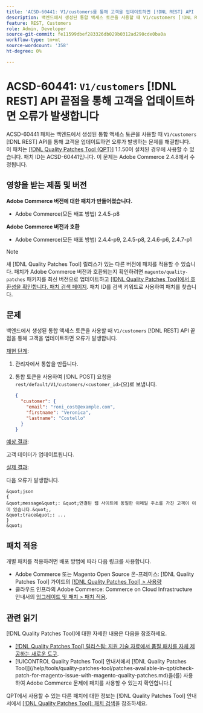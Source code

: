 ```yaml
---
title: 'ACSD-60441: V1/customers를 통해 고객을 업데이트하면 [!DNL REST] API 끝점에서 오류가 발생합니다.'
description: 백엔드에서 생성된 통합 액세스 토큰을 사용할 때 V1/customers [!DNL REST] API를 통해 고객을 업데이트하면 오류가 발생하는 Adobe Commerce 문제를 해결하려면 ACSD-60441 패치를 적용합니다.
feature: REST, Customers
role: Admin, Developer
source-git-commit: fe11599dbef283326db029b0312ad290cde0ba0a
workflow-type: tm+mt
source-wordcount: '358'
ht-degree: 0%

---
```


# ACSD-60441: `V1/customers` [!DNL REST] API 끝점을 통해 고객을 업데이트하면 오류가 발생합니다

ACSD-60441 패치는 백엔드에서 생성된 통합 액세스 토큰을 사용할 때 `V1/customers` [!DNL REST] API를 통해 고객을 업데이트하면 오류가 발생하는 문제를 해결합니다. 이 패치는 [[!DNL Quality Patches Tool (QPT)]](https://experienceleague.adobe.com/en/docs/commerce-knowledge-base/kb/announcements/commerce-announcements/magento-quality-patches-released-new-tool-to-self-serve-quality-patches) 1.1.50이 설치된 경우에 사용할 수 있습니다. 패치 ID는 ACSD-60441입니다. 이 문제는 Adobe Commerce 2.4.8에서 수정됩니다.

## 영향을 받는 제품 및 버전

**Adobe Commerce 버전에 대한 패치가 만들어졌습니다.**

* Adobe Commerce(모든 배포 방법) 2.4.5-p8

**Adobe Commerce 버전과 호환**

* Adobe Commerce(모든 배포 방법) 2.4.4-p9, 2.4.5-p8, 2.4.6-p6, 2.4.7-p1

>[!NOTE]
>
>새 [!DNL Quality Patches Tool] 릴리스가 있는 다른 버전에 패치를 적용할 수 있습니다. 패치가 Adobe Commerce 버전과 호환되는지 확인하려면 `magento/quality-patches` 패키지를 최신 버전으로 업데이트하고 [[!DNL Quality Patches Tool]에서 호환성을 확인합니다. 패치 검색 페이지](https://experienceleague.adobe.com/tools/commerce-quality-patches/index.html). 패치 ID를 검색 키워드로 사용하여 패치를 찾습니다.

## 문제

백엔드에서 생성된 통합 액세스 토큰을 사용할 때 `V1/customers` [!DNL REST] API 끝점을 통해 고객을 업데이트하면 오류가 발생합니다.

<u>재현 단계</u>:

1. 관리자에서 통합을 만듭니다.
1. 통합 토큰을 사용하여 [!DNL POST] 요청을 `rest/default/V1/customers/<customer_id>`(으)로 보냅니다.

   ```json
   {
     "customer": {
       "email": "roni_cost@example.com",
       "firstname": "Veronica",
       "lastname": "Costello"
     }
   }
   ```

<u>예상 결과</u>:

고객 데이터가 업데이트됩니다.

<u>실제 결과</u>:

다음 오류가 발생합니다.

    &quot;json
    {
    &quot;message&quot;: &quot;연결된 웹 사이트에 동일한 이메일 주소를 가진 고객이 이미 있습니다.&quot;,
    &quot;trace&quot;: ...
    }
    &quot;

## 패치 적용

개별 패치를 적용하려면 배포 방법에 따라 다음 링크를 사용합니다.

* Adobe Commerce 또는 Magento Open Source 온-프레미스: [!DNL Quality Patches Tool] 가이드의 [[!DNL Quality Patches Tool] > 사용량](/help/tools/quality-patches-tool/usage.md)
* 클라우드 인프라의 Adobe Commerce: Commerce on Cloud Infrastructure 안내서의 [업그레이드 및 패치 > 패치 적용](https://experienceleague.adobe.com/docs/commerce-cloud-service/user-guide/develop/upgrade/apply-patches.html).

## 관련 읽기

[!DNL Quality Patches Tool]에 대한 자세한 내용은 다음을 참조하세요.

* [[!DNL Quality Patches Tool] 릴리스됨: 지원 기술 자료에서 품질 패치를 자체 제공하는 새로운 도구](https://experienceleague.adobe.com/en/docs/commerce-knowledge-base/kb/announcements/commerce-announcements/magento-quality-patches-released-new-tool-to-self-serve-quality-patches).
* [!UICONTROL Quality Patches Tool] 안내서에서  [!DNL Quality Patches Tool]](/help/tools/quality-patches-tool/patches-available-in-qpt/check-patch-for-magento-issue-with-magento-quality-patches.md)을(를) 사용하여 Adobe Commerce 문제에 패치를 사용할 수 있는지 확인합니다.[


QPT에서 사용할 수 있는 다른 패치에 대한 정보는 [!DNL Quality Patches Tool] 안내서에서 [[!DNL Quality Patches Tool]: 패치 검색](https://experienceleague.adobe.com/tools/commerce-quality-patches/index.html)을 참조하세요.
